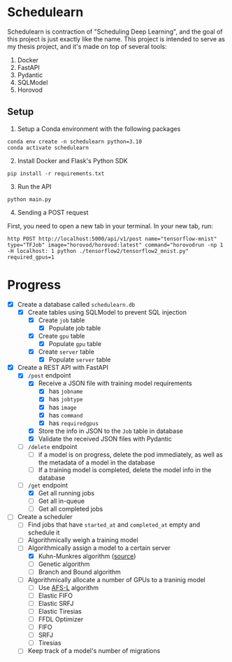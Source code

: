 # Schedulearn

Schedulearn is contraction of "Scheduling Deep Learning", and the goal of this project is just exactly like the name.
This project is intended to serve as my thesis project, and it's made on top of several tools:

1. Docker
2. FastAPI
3. Pydantic
4. SQLModel
5. Horovod

## Setup

1. Setup a Conda environment with the following packages

```
conda env create -n schedulearn python=3.10
conda activate schedulearn
```

2. Install Docker and Flask's Python SDK
```
pip install -r requirements.txt
```

3. Run the API
```
python main.py
```

4. Sending a POST request

First, you need to open a new tab in your terminal. In your new tab, run:
```
http POST http://localhost:5000/api/v1/post name="tensorflow-mnist" type="TFJob" image="horovod/horovod:latest" command="horovodrun -np 1 -H localhost: 1 python ./tensorflow2/tensorflow2_mnist.py" required_gpus=1
```

# Progress

- [x] Create a database called `schedulearn.db`
    - [x] Create tables using SQLModel to prevent SQL injection
        - [x] Create `job` table
            - [x] Populate job table
        - [x] Create `gpu` table
            - [x] Populate `gpu` table
        - [x] Create `server` table
            - [x] Populate `server` table
- [x] Create a REST API with FastAPI
    - [x] `/post` endpoint
        - [x] Receive a JSON file with training model requirements
            - [x] has `jobname`
            - [x] has `jobtype`
            - [x] has `image`
            - [x] has `command`
            - [x] has `requiredgpus`
        - [x] Store the info in JSON to the `Job` table in database
        - [x] Validate the received JSON files with Pydantic
    - [ ]  `/delete` endpoint
        - [ ] if a model is on progress, delete the pod immediately, as well as the metadata of a model in the database
        - [ ] If a training model is completed, delete the model info in the database
    - [ ] `/get` endpoint
        - [x] Get all running jobs
        - [ ] Get all in-queue
        - [ ] Get all completed jobs
- [ ]  Create a scheduler
    - [ ] Find jobs that have `started_at` and `completed_at` empty and schedule it
    - [ ] Algorithmically weigh a training model
    - [ ] Algorithmically assign a model to a certain server
        - [x] Kuhn-Munkres algorithm ([source](https://docs.scipy.org/doc/scipy/reference/generated/scipy.optimize.linear_sum_assignment.html))
        - [ ] Genetic algorithm
        - [ ] Branch and Bound algorithm
    - [ ] Algorithmically allocate a number of GPUs to a traninig model
        - [ ] Use [AFS-L](https://www.usenix.org/conference/nsdi21/presentation/hwang) algorithm
        - [ ] Elastic FIFO
        - [ ] Elastic SRFJ
        - [ ] Elastic Tiresias
        - [ ] FFDL Optimizer
        - [ ] FIFO
        - [ ] SRFJ
        - [ ] Tiresias
    - [ ] Keep track of a model's number of migrations
